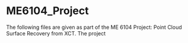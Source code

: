 # ME6104_Project

The following files are given as part of the ME 6104 Project: Point Cloud Surface Recovery from XCT. The project